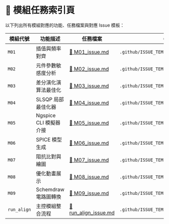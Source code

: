 # 📌 模組任務索引頁

以下列出所有模組對應的功能、任務檔案與對應 Issue 模板：

| 模組代號 | 功能描述 | 任務檔案 | GitHub 樣板 |
|----------|-----------|-----------|----------------|
| `M01` | 插值與頻率對齊 | [📄 M01_issue.md](./M01_issue.md) | `.github/ISSUE_TEMPLATE/M01_template.yml` |
| `M02` | 元件參數敏感度分析 | [📄 M02_issue.md](./M02_issue.md) | `.github/ISSUE_TEMPLATE/M02_template.yml` |
| `M03` | 差分演化演算法最佳化 | [📄 M03_issue.md](./M03_issue.md) | `.github/ISSUE_TEMPLATE/M03_template.yml` |
| `M04` | SLSQP 局部最佳化器 | [📄 M04_issue.md](./M04_issue.md) | `.github/ISSUE_TEMPLATE/M04_template.yml` |
| `M05` | Ngspice CLI 模擬器介接 | [📄 M05_issue.md](./M05_issue.md) | `.github/ISSUE_TEMPLATE/M05_template.yml` |
| `M06` | SPICE 模型生成 | [📄 M06_issue.md](./M06_issue.md) | `.github/ISSUE_TEMPLATE/M06_template.yml` |
| `M07` | 阻抗比對與繪圖 | [📄 M07_issue.md](./M07_issue.md) | `.github/ISSUE_TEMPLATE/M07_template.yml` |
| `M08` | 優化動畫展示 | [📄 M08_issue.md](./M08_issue.md) | `.github/ISSUE_TEMPLATE/M08_template.yml` |
| `M09` | Schemdraw 電路圖轉換 | [📄 M09_issue.md](./M09_issue.md) | `.github/ISSUE_TEMPLATE/M09_template.yml` |
| `run_align` | 主控模組整合流程 | [📄 run_align_issue.md](./run_align_issue.md) | `.github/ISSUE_TEMPLATE/run_align_template.yml` |